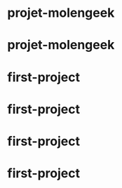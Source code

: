 # projet-molengeek
# projet-molengeek
# first-project
# first-project
# first-project
# first-project
